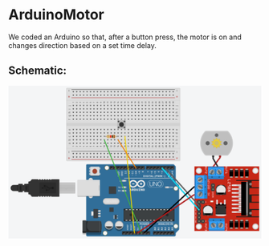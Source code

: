 # ArduinoMotor
We coded an Arduino so that, after a button press, the motor is on and changes direction based on a set time delay.

## Schematic:
![schematic](schematic.png)